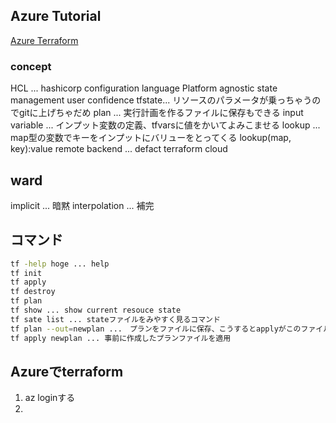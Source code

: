 ## Azure Tutorial
[Azure Terraform](https://learn.hashicorp.com/collections/terraform/azure-get-started)
### concept
HCL ... hashicorp configuration language
Platform agnostic 
state management
user confidence
tfstate... リソースのパラメータが乗っちゃうのでgitに上げちゃだめ
plan ... 実行計画を作るファイルに保存もできる
input variable ... インプット変数の定義、tfvarsに値をかいてよみこませる
lookup ... map型の変数でキーをインプットにバリューをとってくる lookup(map, key):value
remote backend ... defact terraform cloud

## ward
implicit ... 暗黙
interpolation ... 補完

## コマンド
```sh
tf -help hoge ... help
tf init
tf apply
tf destroy
tf plan
tf show ... show current resouce state
tf sate list ... stateファイルをみやすく見るコマンド
tf plan --out=newplan ...　プランをファイルに保存、こうするとapplyがこのファイルをもとに実行される
tf apply newplan ... 事前に作成したプランファイルを適用
```

## Azureでterraform
1. az loginする
2. 